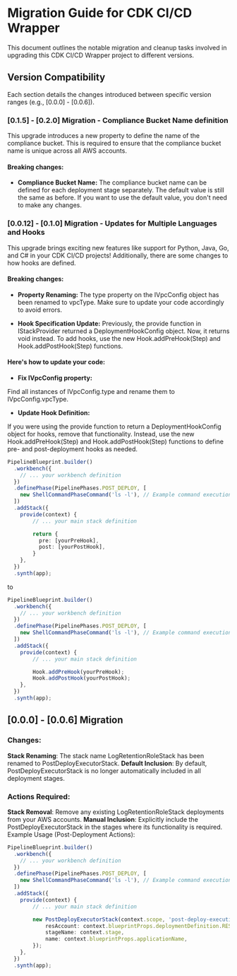 # Migration Guide for CDK CI/CD Wrapper

This document outlines the notable migration and cleanup tasks involved in upgrading this CDK CI/CD Wrapper project to different versions.

## Version Compatibility

Each section details the changes introduced between specific version ranges (e.g., [0.0.0] - [0.0.6]).

### [0.1.5] - [0.2.0] Migration - Compliance Bucket Name definition

This upgrade introduces a new property to define the name of the compliance bucket. This is required to ensure that the compliance bucket name is unique across all AWS accounts.

#### Breaking changes:

* **Compliance Bucket Name:** The compliance bucket name can be defined for each deployment stage separately. The default value is still the same as before. If you want to use the default value, you don't need to make any changes.

### [0.0.12] - [0.1.0] Migration - Updates for Multiple Languages and Hooks

This upgrade brings exciting new features like support for Python, Java, Go, and C# in your CDK CI/CD projects! Additionally, there are some changes to how hooks are defined.

#### Breaking changes:

* **Property Renaming:** The type property on the IVpcConfig object has been renamed to vpcType. Make sure to update your code accordingly to avoid errors.

* **Hook Specification Update:** Previously, the provide function in IStackProvider returned a DeploymentHookConfig object. Now, it returns void instead. To add hooks, use the new Hook.addPreHook(Step) and Hook.addPostHook(Step) functions.

#### Here's how to update your code:

* **Fix IVpcConfig property:**

Find all instances of IVpcConfig.type and rename them to IVpcConfig.vpcType.

* **Update Hook Definition:**

If you were using the provide function to return a DeploymentHookConfig object for hooks, remove that functionality.
Instead, use the new Hook.addPreHook(Step) and Hook.addPostHook(Step) functions to define pre- and post-deployment hooks as needed.

```TypeScript
PipelineBlueprint.builder()
  .workbench({
    // ... your workbench definition
  })
  .definePhase(PipelinePhases.POST_DEPLOY, [
    new ShellCommandPhaseCommand('ls -l'), // Example command execution
  ])
  .addStack({
    provide(context) {
        // ... your main stack definition 

        return {
          pre: [yourPreHook],
          post: [yourPostHook],
        }
    },
  })
  .synth(app);
```

to

```TypeScript
PipelineBlueprint.builder()
  .workbench({
    // ... your workbench definition
  })
  .definePhase(PipelinePhases.POST_DEPLOY, [
    new ShellCommandPhaseCommand('ls -l'), // Example command execution
  ])
  .addStack({
    provide(context) {
        // ... your main stack definition 

        Hook.addPreHook(yourPreHook);
        Hook.addPostHook(yourPostHook);
    },
  })
  .synth(app);
```

## [0.0.0] - [0.0.6] Migration

### Changes:

**Stack Renaming**: The stack name LogRetentionRoleStack has been renamed to PostDeployExecutorStack.
**Default Inclusion**: By default, PostDeployExecutorStack is no longer automatically included in all deployment stages.

### Actions Required:

**Stack Removal**: Remove any existing LogRetentionRoleStack deployments from your AWS accounts.
**Manual Inclusion**: Explicitly include the PostDeployExecutorStack in the stages where its functionality is required.
Example Usage (Post-Deployment Actions):

```TypeScript
PipelineBlueprint.builder()
  .workbench({
    // ... your workbench definition
  })
  .definePhase(PipelinePhases.POST_DEPLOY, [
    new ShellCommandPhaseCommand('ls -l'), // Example command execution
  ])
  .addStack({
    provide(context) {
        // ... your main stack definition 

        new PostDeployExecutorStack(context.scope, 'post-deploy-execution', {
            resAccount: context.blueprintProps.deploymentDefinition.RES.env.account,
            stageName: context.stage,
            name: context.blueprintProps.applicationName,
        });
    },
  })
  .synth(app);
```